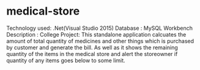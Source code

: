# medical-store

Technology used: .Net(Visual Studio 2015)
Database       : MySQL Workbench
Description    : College Project:
                 This standalone application calcuates the amount of total quantity of medicines and 
                 other things which is purchased by customer and generate the bill. As well as it shows
                 the remaining quantity of the items in the medical store and alert the storeowner if 
                 quantity of any items goes below to some limit.
                    
